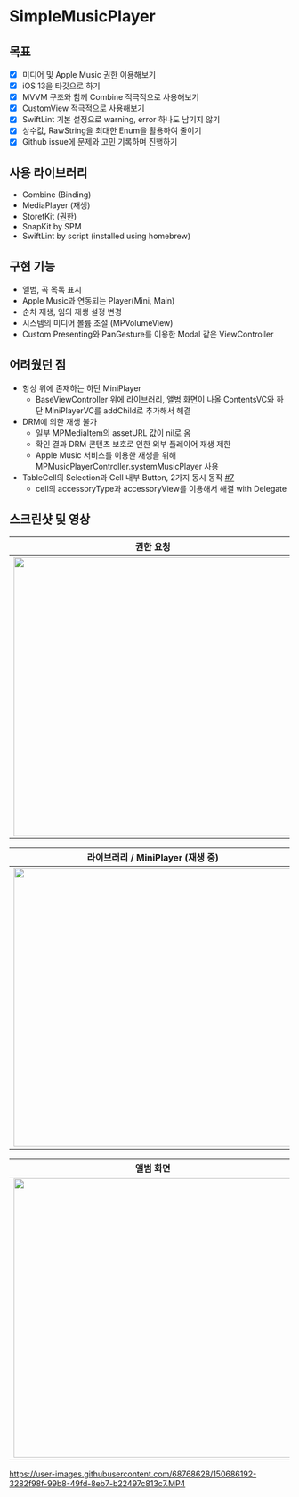 # SimpleMusicPlayer

## 목표
- [x] 미디어 및 Apple Music 권한 이용해보기
- [x] iOS 13을 타깃으로 하기
- [x] MVVM 구조와 함께 Combine 적극적으로 사용해보기
- [x] CustomView 적극적으로 사용해보기
- [x] SwiftLint 기본 설정으로 warning, error 하나도 남기지 않기
- [x] 상수값, RawString을 최대한 Enum을 활용하여 줄이기
- [x] Github issue에 문제와 고민 기록하며 진행하기

## 사용 라이브러리
- Combine (Binding)
- MediaPlayer (재생)
- StoretKit (권한)
- SnapKit by SPM
- SwiftLint by script (installed using homebrew)

## 구현 기능
- 앨범, 곡 목록 표시
- Apple Music과 연동되는 Player(Mini, Main)
- 순차 재생, 임의 재생 설정 변경
- 시스템의 미디어 볼륨 조절 (MPVolumeView)
- Custom Presenting와 PanGesture를 이용한 Modal 같은 ViewController

## 어려웠던 점
- 항상 위에 존재하는 하단 MiniPlayer
  - BaseViewController 위에 라이브러리, 앨범 화면이 나올 ContentsVC와 하단 MiniPlayerVC를 addChild로 추가해서 해결
- DRM에 의한 재생 불가
  - 일부 MPMediaItem의 assetURL 값이 nil로 옴
  - 확인 결과 DRM 콘텐츠 보호로 인한 외부 플레이어 재생 제한
  - Apple Music 서비스를 이용한 재생을 위해 MPMusicPlayerController.systemMusicPlayer 사용
- TableCell의 Selection과 Cell 내부 Button, 2가지 동시 동작 [#7](https://github.com/soohyeon0487/SimpleMusicPlayer/issues/7)
  - cell의 accessoryType과 accessoryView를 이용해서 해결 with Delegate

## 스크린샷 및 영상

| 권한 요청 | 권한 요청 거부 |
| :------------: | :------------: | 
|  <img width=500 src=https://user-images.githubusercontent.com/68768628/150685957-6ff18636-cfd2-447d-b0f7-d22f75447777.PNG>  | <img width=500 src=https://user-images.githubusercontent.com/68768628/150685956-2c29da7f-6d1c-4d88-b275-280fd8ac4524.PNG> |

| 라이브러리 / MiniPlayer (재생 중) | Main Player (재생 중) | 
| :------------: | :------------: | 
|  <img width=500 src=https://user-images.githubusercontent.com/68768628/150686138-a1328c6b-5cf8-4d57-b9eb-cc784c80594f.jpeg>  | <img width=500 src=https://user-images.githubusercontent.com/68768628/150685937-906ed4d9-85fe-4e4c-9052-f4bc9c0e2736.PNG> |

| 앨범 화면 | 곡 상세 정보 탭 |
| :------------: | :------------: | 
|  <img width=500 src=https://user-images.githubusercontent.com/68768628/150685950-b91e2dbe-ca78-4aec-b811-f1307a8aeb37.PNG>  | <img width=500 src=https://user-images.githubusercontent.com/68768628/150685946-8fe65a42-b852-420e-87fd-34e2dbe01cca.PNG> |




https://user-images.githubusercontent.com/68768628/150686192-3282f98f-99b8-49fd-8eb7-b22497c813c7.MP4


